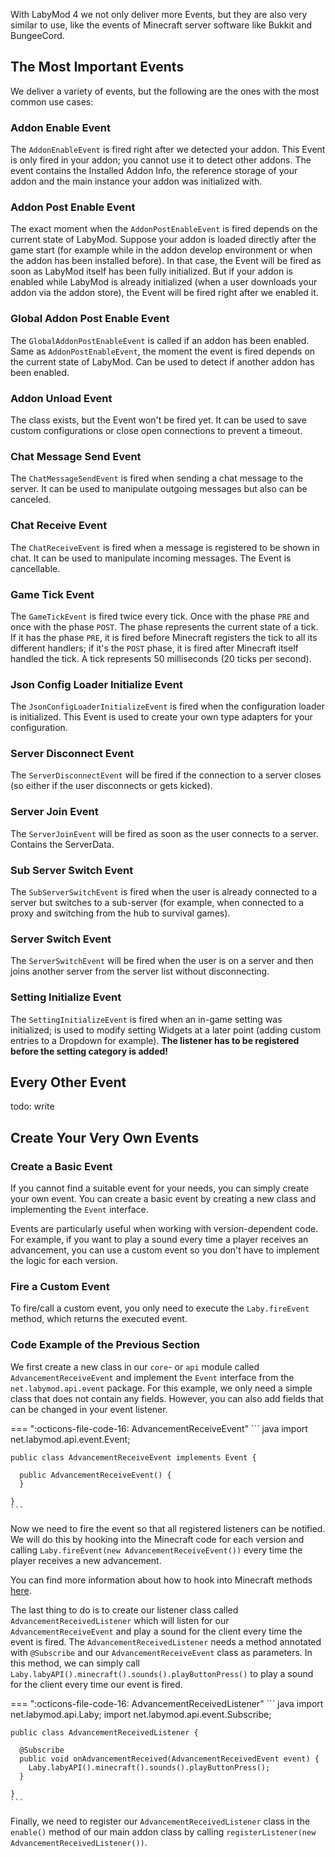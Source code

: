 With LabyMod 4 we not only deliver more Events, but they are also very similar to use, like the events of Minecraft server software like Bukkit and BungeeCord.

## The Most Important Events

We deliver a variety of events, but the following are the ones with the most common use cases:

### Addon Enable Event

The `AddonEnableEvent` is fired right after we detected your addon. This Event is only fired in your addon; you cannot use it to detect other addons. The event contains the Installed Addon Info, the reference storage of your addon and the main instance your addon was initialized with.

### Addon Post Enable Event

The exact moment when the `AddonPostEnableEvent` is fired depends on the current state of LabyMod. Suppose your addon is loaded directly after the game start (for example while in the addon develop environment or when the addon has been installed before). In that case, the Event will be fired as soon as LabyMod itself has been fully initialized. But if your addon is enabled while LabyMod is already initialized (when a user downloads your addon via the addon store), the Event will be fired right after we enabled it.
 
### Global Addon Post Enable Event

The `GlobalAddonPostEnableEvent` is called if an addon has been enabled. Same as `AddonPostEnableEvent`, the moment the event is fired depends on the current state of LabyMod. Can be used to detect if another addon has been enabled.

### Addon Unload Event

The class exists, but the Event won't be fired yet. It can be used to save custom configurations or close open connections to prevent a timeout.

### Chat Message Send Event

The `ChatMessageSendEvent` is fired when sending a chat message to the server. It can be used to manipulate outgoing messages but also can be canceled. 

### Chat Receive Event

The `ChatReceiveEvent` is fired when a message is registered to be shown in chat. It can be used to manipulate incoming messages. The Event is cancellable.

### Game Tick Event

The `GameTickEvent` is fired twice every tick. Once with the phase `PRE` and once with the phase `POST`. The phase represents the current state of a tick. If it has the phase `PRE`, it is fired before Minecraft registers the tick to all its different handlers; if it's the `POST` phase, it is fired after Minecraft itself handled the tick. A tick represents 50 milliseconds (20 ticks per second).

### Json Config Loader Initialize Event

The `JsonConfigLoaderInitializeEvent` is fired when the configuration loader is initialized. This Event is used to create your own type adapters for your configuration.

### Server Disconnect Event

The `ServerDisconnectEvent` will be fired if the connection to a server closes (so either if the user disconnects or gets kicked).

### Server Join Event

The `ServerJoinEvent` will be fired as soon as the user connects to a server. Contains the ServerData.

### Sub Server Switch Event

The `SubServerSwitchEvent` is fired when the user is already connected to a server but switches to a sub-server (for example, when connected to a proxy and switching from the hub to survival games).

### Server Switch Event

The `ServerSwitchEvent` will be fired when the user is on a server and then joins another server from the server list without disconnecting.

### Setting Initialize Event

The `SettingInitializeEvent` is fired when an in-game setting was initialized; is used to modify setting Widgets at a later point (adding custom entries to a Dropdown for example). 
**The listener has to be registered before the setting category is added!**

## Every Other Event

todo: write

## Create Your Very Own Events

### Create a Basic Event

If you cannot find a suitable event for your needs, you can simply create your own event. You can create a basic event by creating a new class and implementing the `Event` interface.

Events are particularly useful when working with version-dependent code. For example, if you want to play a sound every time a player receives an advancement, you can use a custom event so you don't have to implement the logic for each version.

### Fire a Custom Event

To fire/call a custom event, you only need to execute the `Laby.fireEvent` method, which returns the executed event.

### Code Example of the Previous Section

We first create a new class in our `core`- or `api` module called `AdvancementReceiveEvent` and implement the `Event` interface from the `net.labymod.api.event` package.
For this example, we only need a simple class that does not contain any fields. However, you can also add fields that can be changed in your event listener.

=== ":octicons-file-code-16: AdvancementReceiveEvent"
    ``` java
    import net.labymod.api.event.Event;

    public class AdvancementReceiveEvent implements Event {

      public AdvancementReceiveEvent() {
      }

    }
    ```
Now we need to fire the event so that all registered listeners can be notified. We will do this by hooking into the Minecraft code for each version and calling `Laby.fireEvent(new AdvancementReceiveEvent())` every time the player receives a new advancement.

You can find more information about how to hook into Minecraft methods <a href="/pages/addon/features/version-dependent/#access-the-minecraft-code-via-mixin">here</a>.

The last thing to do is to create our listener class called `AdvancementReceivedListener` which will listen for our `AdvancementReceiveEvent` and play a sound for the client every time the event is fired.
The `AdvancementReceivedListener` needs a method annotated with `@Subscribe` and our `AdvancementReceiveEvent` class as parameters. In this method, we can simply call `Laby.labyAPI().minecraft().sounds().playButtonPress()` to play a sound for the client every time our event is fired.

=== ":octicons-file-code-16: AdvancementReceivedListener"
    ``` java
    import net.labymod.api.Laby;
    import net.labymod.api.event.Subscribe;

    public class AdvancementReceivedListener {

      @Subscribe
      public void onAdvancementReceived(AdvancementReceivedEvent event) {
        Laby.labyAPI().minecraft().sounds().playButtonPress();
      }

    }
    ```
Finally, we need to register our `AdvancementReceivedListener` class in the `enable()` method of our main addon class by calling `registerListener(new AdvancementReceivedListener())`.